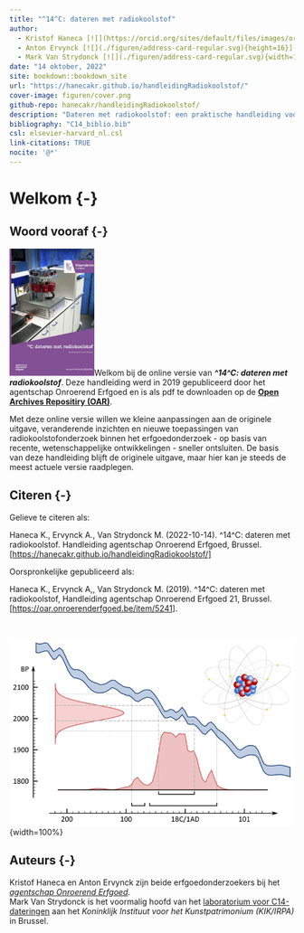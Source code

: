```yaml
---
title: "^14^C: dateren met radiokoolstof"
author:
  - Kristof Haneca [![](https://orcid.org/sites/default/files/images/orcid_16x16.png)](https://orcid.org/0000-0002-7719-8305) 
  - Anton Ervynck [![](./figuren/address-card-regular.svg){height=16}](https://researchportal.be/en/researcher/anton-ervynck-2) 
  - Mark Van Strydonck [![](./figuren/address-card-regular.svg){width=16, height=16}](https://www.researchgate.net/profile/Mark-Strydonck) 
date: "14 oktober, 2022"
site: bookdown::bookdown_site
url: "https://hanecakr.github.io/handleidingRadiokoolstof/" 
cover-image: figuren/cover.png
github-repo: hanecakr/handleidingRadiokoolstof/
description: "Dateren met radiokoolstof: een praktische handleiding voor de erfgoedonderzoeker."
bibliography: "C14_biblio.bib"
csl: elsevier-harvard_nl.csl
link-citations: TRUE
nocite: '@*'
---
```



# Welkom {-}

## Woord vooraf {-}

<img src="./figuren/haoe021-001_cover.jpg" class="cover" width="150"/>Welkom bij de online versie van ***^14^C: dateren met radiokoolstof***. Deze handleiding werd in 2019 gepubliceerd door het agentschap Onroerend Erfgoed en is als pdf te downloaden op de [**Open Archives Repositiry (OAR)**](https://oar.onroerenderfgoed.be/item/5241).

Met deze online versie willen we kleine aanpassingen aan de originele uitgave, veranderende inzichten en nieuwe toepassingen van radiokoolstofonderzoek binnen het erfgoedonderzoek - op basis van recente, wetenschappelijke ontwikkelingen - sneller ontsluiten. De basis van deze handleiding blijft de originele uitgave, maar hier kan je steeds de meest actuele versie raadplegen.


## Citeren {-}

Gelieve te citeren als: <br/>

Haneca K., Ervynck A., Van Strydonck M. (2022-10-14). ^14^C: dateren met radiokoolstof. Handleiding agentschap Onroerend Erfgoed, Brussel. [https://hanecakr.github.io/handleidingRadiokoolstof/]

Oorspronkelijke gepubliceerd als: <br/>

Haneca K., Ervynck A,, Van Strydonck M. (2019). ^14^C: dateren met radiokoolstof, Handleiding agentschap Onroerend Erfgoed 21, Brussel. [https://oar.onroerenderfgoed.be/item/5241].

<br/>

![](./figuren/cover.png){width=100%}


## Auteurs {-}

Kristof Haneca en Anton Ervynck zijn beide erfgoedonderzoekers bij het [*agentschap Onroerend Erfgoed*](https://www.onroerenderfgoed.be/).  
Mark Van Strydonck is het voormalig hoofd van het [laboratorium voor C14-dateringen](https://www.kikirpa.be/nl/wetenschappelijke-analyses/labo-koolstofdatering) aan het *Koninklijk Instituut voor het Kunstpatrimonium (KIK/IRPA)* in Brussel.



